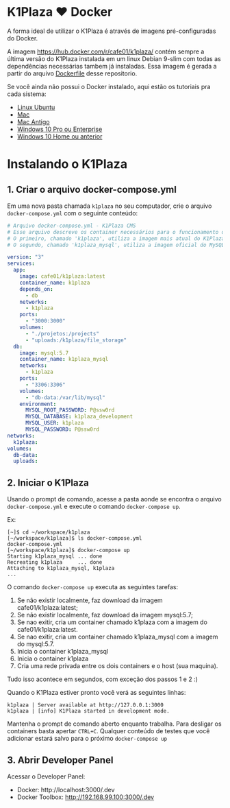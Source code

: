 
# K1Plaza ♥ Docker
A forma ideal de utilizar o K1Plaza é através de imagens pré-configuradas do Docker.

A imagem https://hub.docker.com/r/cafe01/k1plaza/ contém sempre a última versão do K1Plaza instalada em um linux Debian 9-slim com todas as dependências necessárias tambem já instaladas. Essa imagem é gerada a partir do arquivo [Dockerfile](./Dockerfile) desse repositorio.

Se você ainda não possui o Docker instalado, aqui estão os tutoriais pra cada sistema:
- [Linux Ubuntu](https://docs.docker.com/install/linux/docker-ce/ubuntu/#install-using-the-repository)
- [Mac](https://docs.docker.com/docker-for-mac/install/#install-and-run-docker-for-mac)
- [Mac Antigo](https://docs.docker.com/toolbox/toolbox_install_mac/)
- [Windows 10 Pro ou Enterprise](https://docs.docker.com/docker-for-windows/install/)
- [Windows 10 Home ou anterior](https://docs.docker.com/toolbox/toolbox_install_windows/)

# Instalando o K1Plaza

## 1. Criar o arquivo docker-compose.yml
Em uma nova pasta chamada `k1plaza` no seu computador, crie o arquivo `docker-compose.yml` com o seguinte conteúdo:

```yaml
# Arquivo docker-compose.yml - K1Plaza CMS
# Esse arquivo descreve os container necessários para o funcionamento do K1Plaza.
# O primeiro, chamado 'k1plaza', utiliza a imagem mais atual do K1Plaza (cafe01/k1plaza:latest).
# O segundo, chamado 'k1plaza_mysql', utiliza a imagem oficial do MySQL na versão 5.7 (mysql:5.7).

version: "3"
services:
  app:
    image: cafe01/k1plaza:latest
    container_name: k1plaza
    depends_on:
      - db
    networks:
      - k1plaza
    ports:
      - "3000:3000"
    volumes:
      - "./projetos:/projects"
      - "uploads:/k1plaza/file_storage"
  db:
    image: mysql:5.7
    container_name: k1plaza_mysql
    networks:
      - k1plaza
    ports:
      - "3306:3306"
    volumes:
      - "db-data:/var/lib/mysql"
    environment:
      MYSQL_ROOT_PASSWORD: P@ssw0rd
      MYSQL_DATABASE: k1plaza_development
      MYSQL_USER: k1plaza
      MYSQL_PASSWORD: P@ssw0rd
networks:
  k1plaza:
volumes:
  db-data:
  uploads:
```

## 2. Iniciar o K1Plaza
Usando o prompt de comando, acesse a pasta aonde se encontra o arquivo `docker-compose.yml` e execute o comando `docker-compose up`.

Ex:
```
[~]$ cd ~/workspace/k1plaza
[~/workspace/k1plaza]$ ls docker-compose.yml
docker-compose.yml
[~/workspace/k1plaza]$ docker-compose up
Starting k1plaza_mysql ... done
Recreating k1plaza     ... done
Attaching to k1plaza_mysql, k1plaza
...
```
O comando `docker-compose up` executa as seguintes tarefas:
1. Se não existir localmente, faz download da imagem cafe01/k1plaza:latest;
2. Se não existir localmente, faz download da imagem mysql:5.7;
3. Se nao exitir, cria um container chamado k1plaza com a imagem do cafe01/k1plaza:latest.
4. Se nao exitir, cria um container chamado k1plaza_mysql com a imagem do mysql:5.7.
5. Inicia o container k1plaza_mysql
6. Inicia o container k1plaza
7. Cria uma rede privada entre os dois containers e o host (sua maquina).

Tudo isso acontece em segundos, com exceção dos passos 1 e 2 :)

Quando o K1Plaza estiver pronto você verá as seguintes linhas:
```
k1plaza | Server available at http://127.0.0.1:3000
k1plaza | [info] K1Plaza started in development mode.
```

Mantenha o prompt de comando aberto enquanto trabalha.
Para desligar os containers basta apertar `CTRL+C`. Qualquer conteúdo de testes que você adicionar estará salvo para o próximo `docker-compose up`

## 3. Abrir Developer Panel

Acessar o Developer Panel:
- Docker: http://localhost:3000/.dev
- Docker Toolbox: http://192.168.99.100:3000/.dev
